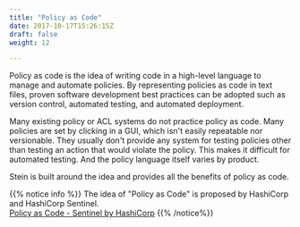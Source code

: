 ```yaml
---
title: "Policy as Code"
date: 2017-10-17T15:26:15Z
draft: false
weight: 12

---
```


Policy as code is the idea of writing code in a high-level language to manage and automate policies. By representing policies as code in text files, proven software development best practices can be adopted such as version control, automated testing, and automated deployment.

Many existing policy or ACL systems do not practice policy as code. Many policies are set by clicking in a GUI, which isn't easily repeatable nor versionable. They usually don't provide any system for testing policies other than testing an action that would violate the policy. This makes it difficult for automated testing. And the policy language itself varies by product.

Stein is built around the idea and provides all the benefits of policy as code.

{{% notice info %}}
The idea of "Policy as Code" is proposed by HashiCorp and HashiCorp Sentinel.
<br>
[Policy as Code - Sentinel by HashiCorp](https://docs.hashicorp.com/sentinel/concepts/policy-as-code)
{{% /notice%}}

